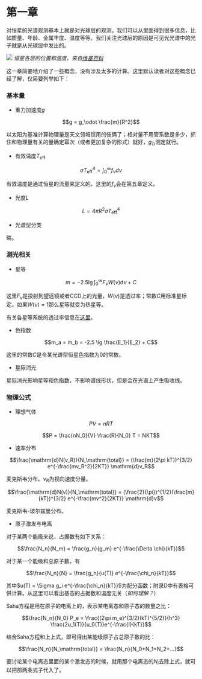 # 第一章

对恒星的光谱观测基本上就是对光球层的观测。我们可以从里面得到很多信息，比如质量、年龄、金属丰度、温度等等。我们关注光球层的原因是可见光光谱中的光子就是从光球层中发出的。

![](https://upload.wikimedia.org/wikipedia/commons/thumb/3/32/Sun_Atmosphere_Temperature_and_Density_SkyLab.jpg/800px-Sun_Atmosphere_Temperature_and_Density_SkyLab.jpg)
*恒星各层的位置和温度。来自[维基百科](https://en.wikipedia.org/wiki/Photosphere)*

这一章简要地介绍了一些概念，没有涉及太多的计算。这里默认读者对这些概念已经了解，仅简要列举如下：

### 基本量

- 重力加速度$g$

$$g = g_\odot \frac{m}{R^2}$$

以太阳为基准计算物理量是天文领域惯用的伎俩了；相对量不用管系数是多少，抓住和物理量有关的量确定幂次（或者更加复杂的形式）就好，$g_\odot$测定就行。

- 有效温度$T_\mathrm{eff}$

$$\sigma T_\mathrm{eff}^4 = \int_0^\infty f_\nu d\nu$$

有效温度是通过恒星的流量来定义的。这里的$f_\nu$会在第五章定义。

- 光度$L$

$$L = 4\pi R^2 \sigma T_\mathrm{eff}^4$$

- 光谱型分类

略。

### 测光相关

- 星等

$$m = -2.5 \lg \int_0^\infty F_\nu W(\nu) \mathrm{d}\nu + C$$

这里$F_\nu$是投射到望远镜或者CCD上的光量，$W(\nu)$是透过率；常数$C$用标准星标定。如果$W(\nu) = 1$那么星等就变为热星等。

有关各星等系统的透过率信息在[这里](http://svo2.cab.inta-csic.es/svo/theory/fps/)。

- 色指数

$$m_a = m_b = -2.5 \lg \frac{E_1}{E_2} + C$$

这里的常数$C$是令某光谱型恒星色指数为0的常数。

- 星际消光

星际消光影响星等和色指数，不影响谱线形状，但是会在光谱上产生吸收线。

### 物理公式

- 理想气体

$$PV = nRT$$

$$P = \frac{nN_0}{V} \frac{R}{N_0} T = NKT$$

- 速率分布

$$\frac{\mathrm{d}N(v_R)}{N_\mathrm{total}} = (\frac{m}{2\pi kT})^{3/2} e^{-\frac{mv_R^2}{2KT}} \mathrm{d}v_R$$

麦克斯韦分布。$v_R$为视向速度分量。

$$\frac{\mathrm{d}N(v)}{N_\mathrm{total}} = (\frac{2}{\pi})^{1/2}(\frac{m}{kT})^{3/2} e^{-\frac{mv^2}{2KT}} \mathrm{d}v$$

麦克斯韦-玻尔兹曼分布。

- 原子激发与电离

对于某两个能级来说，占据数有如下关系：

$$\frac{N_n}{N_m} = \frac{g_n}{g_m} e^{-\frac{\Delta \chi}{kT}}$$

对于某一个能级和总原子数，有

$$\frac{N_n}{N} = \frac{g_n}{u(T)} e^{-\frac{\chi_n}{kT}}$$

其中$u(T) = \Sigma g_i e^{-\frac{\chi_n}{kT}}$为配分函数；附录D中有表格可供计算。从这里可以看出基态的占据数和温度无关（*如何理解？*）

Saha方程是用在原子的电离上的，表示某电离态和原子态的数量之比：

$$\frac{N_n}{N_0} P_e = \frac{(2\pi m_e)^{3/2}(kT)^{5/2}}{h^3} \frac{2u_1(T)}{u_0(T)}e^{-\frac{I}{kT}}$$

结合Saha方程和上上式，即可得出某能级原子占总原子数的比：

$$\frac{N_n}{N_\mathrm{total}} = \frac{N_n}{N_0+N_1+N_2+...}$$

要讨论某个电离态里面的某个激发态的时候，就用那个电离态的$N_i$去除上式，就可以把那两条式子代入了。
